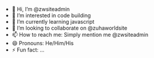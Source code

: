 - 👋 Hi, I’m @zwsiteadmin
- 👀 I’m interested in code building
- 🌱 I’m currently learning javascript
- 💞️ I’m looking to collaborate on @zuhaworldsite
- 📫 How to reach me: Simply mention me @zwsiteadmin
- 😄 Pronouns: He/Him/His
- ⚡ Fun fact: ...

<!---
zwsiteadmin/zwsiteadmin is a ✨ special ✨ repository because its `README.md` (this file) appears on your GitHub profile.
You can click the Preview link to take a look at your changes.
--->
